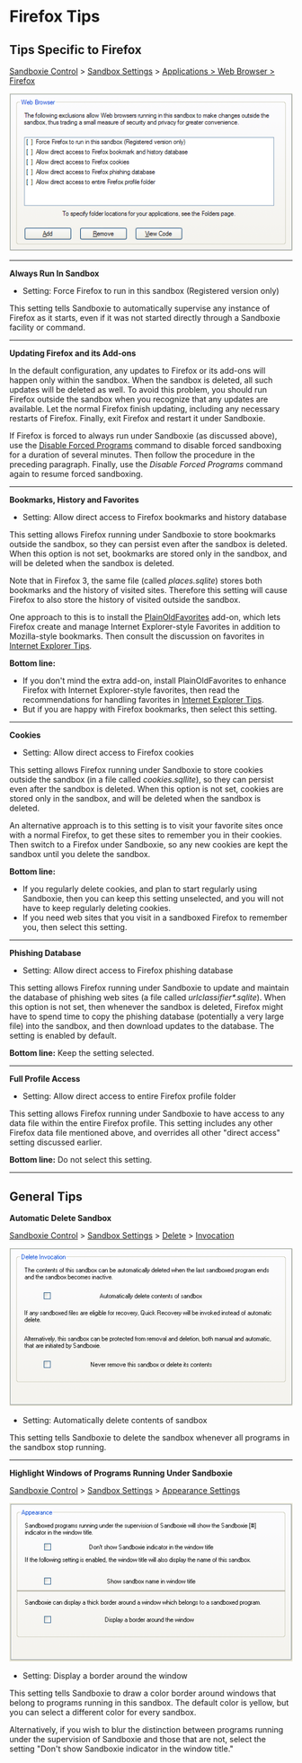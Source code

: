 # Firefox Tips

## Tips Specific to Firefox

[Sandboxie Control](SandboxieControl.md) > [Sandbox Settings](SandboxSettings.md) > [Applications > Web Browser > Firefox](ApplicationsSettings#web)

![](Media/WebBrowserSettings2.png)

* * *

**Always Run In Sandbox**

*   Setting: Force Firefox to run in this sandbox (Registered version only)

This setting tells Sandboxie to automatically supervise any instance of Firefox as it starts, even if it was not started directly through a Sandboxie facility or command.

* * *

**Updating Firefox and its Add-ons**

In the default configuration, any updates to Firefox or its add-ons will happen only within the sandbox. When the sandbox is deleted, all such updates will be deleted as well. To avoid this problem, you should run Firefox outside the sandbox when you recognize that any updates are available. Let the normal Firefox finish updating, including any necessary restarts of Firefox. Finally, exit Firefox and restart it under Sandboxie.

If Firefox is forced to always run under Sandboxie (as discussed above), use the [Disable Forced Programs](FileMenu#disableforce) command to disable forced sandboxing for a duration of several minutes. Then follow the procedure in the preceding paragraph. Finally, use the _Disable Forced Programs_ command again to resume forced sandboxing.

* * *

**Bookmarks, History and Favorites**

*   Setting: Allow direct access to Firefox bookmarks and history database

This setting allows Firefox running under Sandboxie to store bookmarks outside the sandbox, so they can persist even after the sandbox is deleted. When this option is not set, bookmarks are stored only in the sandbox, and will be deleted when the sandbox is deleted.

Note that in Firefox 3, the same file (called _places.sqlite_) stores both bookmarks and the history of visited sites. Therefore this setting will cause Firefox to also store the history of visited outside the sandbox.

One approach to this is to install the [PlainOldFavorites](https://addons.mozilla.org/en-US/firefox/addon/668) add-on, which lets Firefox create and manage Internet Explorer-style Favorites in addition to Mozilla-style bookmarks. Then consult the discussion on favorites in [Internet Explorer Tips](InternetExplorerTips.md).

**Bottom line:**

*   If you don't mind the extra add-on, install PlainOldFavorites to enhance Firefox with Internet Explorer-style favorites, then read the recommendations for handling favorites in [Internet Explorer Tips](InternetExplorerTips.md).
*   But if you are happy with Firefox bookmarks, then select this setting.

* * *

**Cookies**

*   Setting: Allow direct access to Firefox cookies

This setting allows Firefox running under Sandboxie to store cookies outside the sandbox (in a file called _cookies.sqllite_), so they can persist even after the sandbox is deleted. When this option is not set, cookies are stored only in the sandbox, and will be deleted when the sandbox is deleted.

An alternative approach is to this setting is to visit your favorite sites once with a normal Firefox, to get these sites to remember you in their cookies. Then switch to a Firefox under Sandboxie, so any new cookies are kept the sandbox until you delete the sandbox.

**Bottom line:**

*   If you regularly delete cookies, and plan to start regularly using Sandboxie, then you can keep this setting unselected, and you will not have to keep regularly deleting cookies.
*   If you need web sites that you visit in a sandboxed Firefox to remember you, then select this setting.

* * *

**Phishing Database**

*   Setting: Allow direct access to Firefox phishing database

This setting allows Firefox running under Sandboxie to update and maintain the database of phishing web sites (a file called _urlclassifier*.sqlite_). When this option is not set, then whenever the sandbox is deleted, Firefox might have to spend time to copy the phishing database (potentially a very large file) into the sandbox, and then download updates to the database. The setting is enabled by default.

**Bottom line:** Keep the setting selected.

* * *

**Full Profile Access**

*   Setting: Allow direct access to entire Firefox profile folder

This setting allows Firefox running under Sandboxie to have access to any data file within the entire Firefox profile. This setting includes any other Firefox data file mentioned above, and overrides all other "direct access" setting discussed earlier.

**Bottom line:** Do not select this setting.

* * *

## General Tips

**Automatic Delete Sandbox**

[Sandboxie Control](SandboxieControl.md) > [Sandbox Settings](SandboxSettings.md) > [Delete](DeleteSettings.md) > [Invocation](DeleteSettings#invocation)

![](Media/DeleteInvocationSettings.png)

*   Setting: Automatically delete contents of sandbox

This setting tells Sandboxie to delete the sandbox whenever all programs in the sandbox stop running.

* * *

**Highlight Windows of Programs Running Under Sandboxie**

[Sandboxie Control](SandboxieControl.md) > [Sandbox Settings](SandboxSettings.md) > [Appearance Settings](AppearanceSettings.md)

![](Media/AppearanceSettings.png)

*   Setting: Display a border around the window

This setting tells Sandboxie to draw a color border around windows that belong to programs running in this sandbox. The default color is yellow, but you can select a different color for every sandbox.

Alternatively, if you wish to blur the distinction between programs running under the supervision of Sandboxie and those that are not, select the setting "Don't show Sandboxie indicator in the window title."
